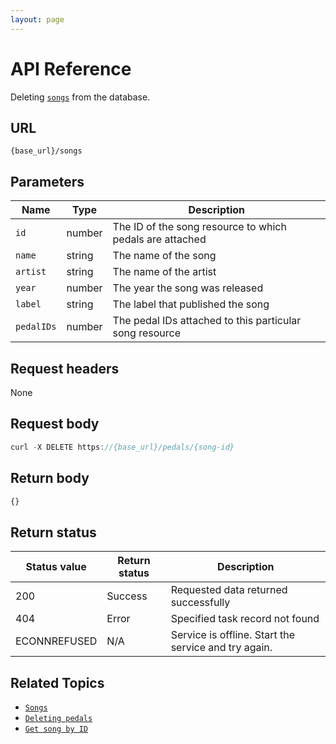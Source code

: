 ```yaml
---
layout: page
---
```


# API Reference

Deleting [`songs`](songs.md) from the database.

## URL

```shell
{base_url}/songs
```

## Parameters

| Name | Type | Description |
| ------------- | ----------- | ----------- |
| `id` | number | The ID of the song resource to which pedals are attached |
| `name` | string | The name of the song |
| `artist` | string | The name of the artist |
| `year` | number | The year the song was released |
| `label` | string | The label that published the song |
| `pedalIDs` | number | The pedal IDs attached to this particular song resource |

## Request headers

None

## Request body

```js
curl -X DELETE https://{base_url}/pedals/{song-id}
```

## Return body

```js
{}
```

## Return status

| Status value | Return status | Description |
| ------------- | ----------- | ----------- |
| 200 | Success | Requested data returned successfully |
| 404 | Error | Specified task record not found |
|  ECONNREFUSED | N/A | Service is offline. Start the service and try again. |

## Related Topics

* [`Songs`](songs.md)
* [`Deleting pedals`](pg-reference-adding-pedals.md)
* [`Get song by ID`](pg-reference-get-song-by-id.md)
